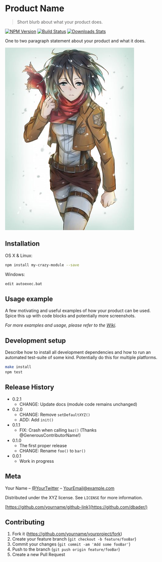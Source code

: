 # Product Name
> Short blurb about what your product does.

[![NPM Version][npm-image]][npm-url]
[![Build Status][travis-image]][travis-url]
[![Downloads Stats][npm-downloads]][npm-url]

One to two paragraph statement about your product and what it does.

![Mikasa](Mikasa-Ackerman.jpg "三笠")

## Installation

OS X & Linux:

```sh
npm install my-crazy-module --save
```

Windows:

```sh
edit autoexec.bat
```

## Usage example

A few motivating and useful examples of how your product can be used. Spice this up with code blocks and potentially more screenshots.

_For more examples and usage, please refer to the [Wiki][wiki]._

## Development setup

Describe how to install all development dependencies and how to run an automated test-suite of some kind. Potentially do this for multiple platforms.

```sh
make install
npm test
```

## Release History

* 0.2.1
    * CHANGE: Update docs (module code remains unchanged)
* 0.2.0
    * CHANGE: Remove `setDefaultXYZ()`
    * ADD: Add `init()`
* 0.1.1
    * FIX: Crash when calling `baz()` (Thanks @GenerousContributorName!)
* 0.1.0
    * The first proper release
    * CHANGE: Rename `foo()` to `bar()`
* 0.0.1
    * Work in progress

## Meta

Your Name – [@YourTwitter](https://twitter.com/dbader_org) – YourEmail@example.com

Distributed under the XYZ license. See ``LICENSE`` for more information.

[https://github.com/yourname/github-link](https://github.com/dbader/)

## Contributing

1. Fork it (<https://github.com/yourname/yourproject/fork>)
2. Create your feature branch (`git checkout -b feature/fooBar`)
3. Commit your changes (`git commit -am 'Add some fooBar'`)
4. Push to the branch (`git push origin feature/fooBar`)
5. Create a new Pull Request

<!-- Markdown link & img dfn's -->
[npm-image]: https://img.shields.io/npm/v/datadog-metrics.svg?style=flat-square
[npm-url]: https://npmjs.org/package/datadog-metrics
[npm-downloads]: https://img.shields.io/npm/dm/datadog-metrics.svg?style=flat-square
[travis-image]: https://img.shields.io/travis/dbader/node-datadog-metrics/master.svg?style=flat-square
[travis-url]: https://travis-ci.org/dbader/node-datadog-metrics
[wiki]: https://github.com/yourname/yourproject/wiki
